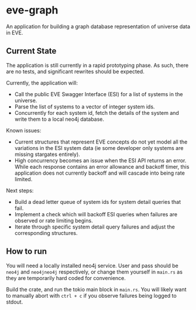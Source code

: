 # eve-graph
An application for building a graph database representation of universe data in EVE.

## Current State
The application is still currently in a rapid prototyping phase. As such, there are no tests, and significant rewrites
should be expected.

Currently, the application will:
* Call the public EVE Swagger Interface (ESI) for a list of systems in the universe.
* Parse the list of systems to a vector of integer system ids.
* Concurrently for each system id, fetch the details of the system and write them to a local neo4j database.

Known issues:
* Current structures that represent EVE concepts do not yet model all the variations in the ESI system data (ie some developer only systems are missing stargates entirely).
* High concurrency becomes an issue when the ESI API returns an error. While each response contains an error allowance and backoff timer, this application does not currently backoff and will cascade into being rate limited.

Next steps:
* Build a dead letter queue of system ids for system detail queries that fail.
* Implement a check which will backoff ESI queries when failures are observed or rate limiting begins.
* Iterate through specific system detail query failures and adjust the corresponding structures.

## How to run
You will need a locally installed neo4j service. User and pass should be `neo4j` and `neo4jneo4j` respectively, or change them yourself in `main.rs` as they are temporarily hard coded for convenience.

Build the crate, and run the tokio main block in `main.rs`. You will likely want to manually abort with `ctrl + c` if you observe failures being logged to stdout.